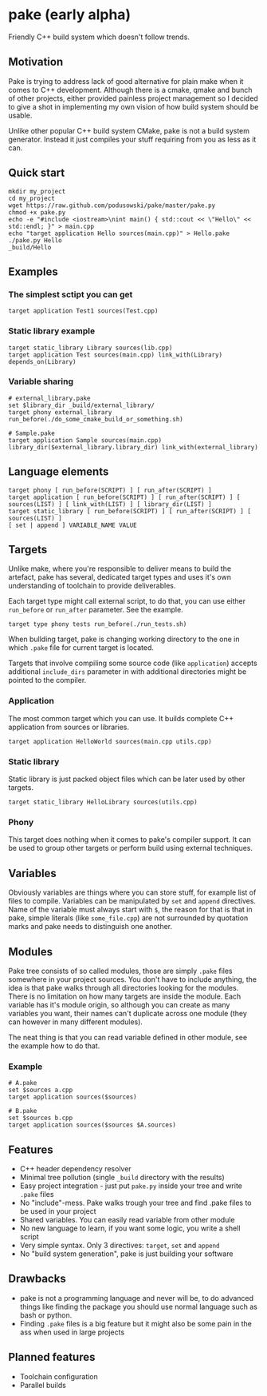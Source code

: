 pake (early alpha)
====
Friendly C++ build system which doesn't follow trends.


## Motivation
Pake is trying to address lack of good alternative for plain make when it comes to C++ development. Although there is a cmake, qmake and bunch of other projects, either provided painless project management so I decided to give a shot in implementing my own vision of how build system should be usable.

Unlike other popular C++ build system CMake, pake is not a build system generator. Instead it just compiles your stuff requiring from you as less as it can.


## Quick start
```
mkdir my_project
cd my_project
wget https://raw.github.com/podusowski/pake/master/pake.py
chmod +x pake.py
echo -e "#include <iostream>\nint main() { std::cout << \"Hello\" << std::endl; }" > main.cpp
echo "target application Hello sources(main.cpp)" > Hello.pake
./pake.py Hello
_build/Hello
```


## Examples


### The simplest sctipt you can get
```
target application Test1 sources(Test.cpp)
```


### Static library example

```
target static_library Library sources(lib.cpp)
target application Test sources(main.cpp) link_with(Library) depends_on(Library)
```


### Variable sharing

```
# external_library.pake
set $library_dir _build/external_library/
target phony external_library run_before(./do_some_cmake_build_or_something.sh)
```
```
# Sample.pake
target application Sample sources(main.cpp) library_dir($external_library.library_dir) link_with(external_library)
```


## Language elements

```
target phony [ run_before(SCRIPT) ] [ run_after(SCRIPT) ]
target application [ run_before(SCRIPT) ] [ run_after(SCRIPT) ] [ sources(LIST) ] [ link_with(LIST) ] [ library_dir(LIST) ]
target static_library [ run_before(SCRIPT) ] [ run_after(SCRIPT) ] [ sources(LIST) ]
[ set | append ] VARIABLE_NAME VALUE
```


## Targets

Unlike make, where you're responsible to deliver means to build the artefact, pake has several, dedicated target types and uses it's own understanding of toolchain to provide deliverables.

Each target type might call external script, to do that, you can use either `run_before` or `run_after` parameter. See the example.

```
target type phony tests run_before(./run_tests.sh)
```

When bullding target, pake is changing working directory to the one in which `.pake` file for current target is located.

Targets that involve compiling some source code (like `application`) accepts additional `include_dirs` parameter in with additional directories might be pointed to the compiler.

### Application
The most common target which you can use. It builds complete C++ application from sources or libraries.

```
target application HelloWorld sources(main.cpp utils.cpp)
```

### Static library
Static library is just packed object files which can be later used by other targets.

```
target static_library HelloLibrary sources(utils.cpp)
```

### Phony
This target does nothing when it comes to pake's compiler support. It can be used to group other targets or perform build using external techniques.

## Variables

Obviously variables are things where you can store stuff, for example list of files to compile. Variables can be manipulated by `set` and `append` directives. Name of the variable must always start with `$`, the reason for that is that in pake, simple literals (like `some_file.cpp`) are not surrounded by quotation marks and pake needs to distinguish one another.

## Modules

Pake tree consists of so called modules, those are simply `.pake` files somewhere in your project sources. You don't have to include anything, the idea is that pake walks through all directories looking for the modules. There is no limitation on how many targets are inside the module. Each variable has it's module origin, so although you can create as many variables you want, their names can't duplicate across one module (they can however in many different modules).

The neat thing is that you can read variable defined in other module, see the example how to do that.

### Example

```
# A.pake
set $sources a.cpp
target application sources($sources)
```

```
# B.pake
set $sources b.cpp
target application sources($sources $A.sources)
```


## Features

 * C++ header dependency resolver
 * Minimal tree pollution (single `_build` directory with the results)
 * Easy project integration - just put `pake.py` inside your tree and write `.pake` files
 * No "include"-mess. Pake walks trough your tree and find .pake files to be used in your project
 * Shared variables. You can easily read variable from other module
 * No new language to learn, if you want some logic, you write a shell script
 * Very simple syntax. Only 3 directives: `target`, `set` and `append`
 * No "build system generation", pake is just building your software


## Drawbacks

 * pake is not a programming language and never will be, to do advanced things like finding the package you should use normal language such as bash or python.
 * Finding `.pake` files is a big feature but it might also be some pain in the ass when used in large projects


## Planned features

 * Toolchain configuration
 * Parallel builds

